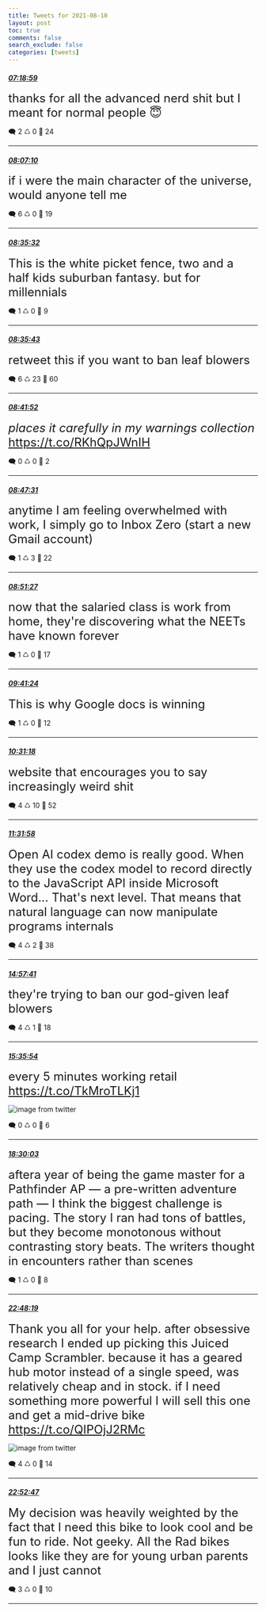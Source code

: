 ```yaml
---
title: Tweets for 2021-08-10
layout: post
toc: true
comments: false
search_exclude: false
categories: [tweets]
---
```



#### <a href = "https://twitter.com/deepfates/status/1425084261892345871">*07:18:59*</a>

<font size="5">thanks for all the advanced nerd shit but I meant for normal people 😇</font>



🗨️ 2 ♺ 0 🤍  24   

---
    
#### <a href = "https://twitter.com/deepfates/status/1425096386941423618">*08:07:10*</a>

<font size="5">if i were the main character of the universe, would anyone tell me</font>



🗨️ 6 ♺ 0 🤍  19   

---
    
#### <a href = "https://twitter.com/deepfates/status/1425103526573789198">*08:35:32*</a>

<font size="5">This is the white picket fence, two and a half kids suburban fantasy. but for millennials</font>



🗨️ 1 ♺ 0 🤍  9   

---
    
#### <a href = "https://twitter.com/deepfates/status/1425103573403283459">*08:35:43*</a>

<font size="5">retweet this if you want to ban leaf blowers</font>



🗨️ 6 ♺ 23 🤍  60   

---
    
#### <a href = "https://twitter.com/deepfates/status/1425105119859908619">*08:41:52*</a>

<font size="5">*places it carefully in my warnings collection*   https://t.co/RKhQpJWnIH</font>



🗨️ 0 ♺ 0 🤍  2   

---
    
#### <a href = "https://twitter.com/deepfates/status/1425106540776800257">*08:47:31*</a>

<font size="5">anytime I am feeling overwhelmed with work, I simply go to Inbox Zero (start a new Gmail account)</font>



🗨️ 1 ♺ 3 🤍  22   

---
    
#### <a href = "https://twitter.com/deepfates/status/1425107534004772886">*08:51:27*</a>

<font size="5">now that the salaried class is work from home, they're discovering what the NEETs have known forever</font>



🗨️ 1 ♺ 0 🤍  17   

---
    
#### <a href = "https://twitter.com/deepfates/status/1425120100529721346">*09:41:24*</a>

<font size="5">This is why Google docs is winning</font>



🗨️ 1 ♺ 0 🤍  12   

---
    
#### <a href = "https://twitter.com/deepfates/status/1425132661639626755">*10:31:18*</a>

<font size="5">website that encourages you to say increasingly weird shit</font>



🗨️ 4 ♺ 10 🤍  52   

---
    
#### <a href = "https://twitter.com/deepfates/status/1425147926498533377">*11:31:58*</a>

<font size="5">Open AI codex demo is really good. When they use the codex model to record directly to the JavaScript API inside Microsoft Word... That's next level. That means that natural language can now manipulate programs internals</font>



🗨️ 4 ♺ 2 🤍  38   

---
    
#### <a href = "https://twitter.com/deepfates/status/1425199696218234883">*14:57:41*</a>

<font size="5">they're trying to ban our god-given leaf blowers</font>



🗨️ 4 ♺ 1 🤍  18   

---
    
#### <a href = "https://twitter.com/deepfates/status/1425209315070152707">*15:35:54*</a>

<font size="5">every 5 minutes working retail  https://t.co/TkMroTLKj1</font>

![image from twitter](/fastpages//images/E8dcUDPVoAMad6_.jpg)


🗨️ 0 ♺ 0 🤍  6   

---
    
#### <a href = "https://twitter.com/deepfates/status/1425253140987662337">*18:30:03*</a>

<font size="5">aftera year of being the game master for a Pathfinder AP — a pre-written adventure path — I think the biggest challenge is pacing. The story I ran had tons of battles, but they become monotonous without contrasting story beats. The writers thought in encounters rather than scenes</font>



🗨️ 1 ♺ 0 🤍  8   

---
    
#### <a href = "https://twitter.com/deepfates/status/1425318137562419204">*22:48:19*</a>

<font size="5">Thank you all for your help. after obsessive research I ended up picking this Juiced Camp Scrambler.   because it has a geared hub motor instead of a single speed, was relatively cheap and in stock. if I need something more powerful I will sell this one and get a mid-drive bike  https://t.co/QIPOjJ2RMc</font>

![image from twitter](/fastpages//images/E8e_SitVgAckAJs.jpg)


🗨️ 4 ♺ 0 🤍  14   

---
    
#### <a href = "https://twitter.com/deepfates/status/1425319262449635337">*22:52:47*</a>

<font size="5">My decision was heavily weighted by the fact that I need this bike to look cool and be fun to ride. Not geeky. All the Rad bikes looks like they are for young urban parents and I just cannot</font>



🗨️ 3 ♺ 0 🤍  10   

---
    
            
